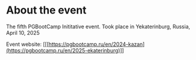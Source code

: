 # About the event
The fifth PGBootCamp Inititative event.
Took place in Yekaterinburg, Russia, April 10, 2025

Event website: [[[https://pgbootcamp.ru/en/2024-kazan](https://pgbootcamp.ru/en/2025-ekaterinburg)]]


